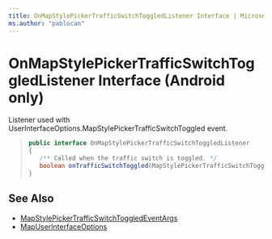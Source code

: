 ```yaml
---
title: OnMapStylePickerTrafficSwitchToggledListener Interface | Microsoft Docs"
ms.author: "pablocan"
---
```


# OnMapStylePickerTrafficSwitchToggledListener Interface (Android only)

Listener used with UserInterfaceOptions.MapStylePickerTrafficSwitchToggled event.

>```java
> public interface OnMapStylePickerTrafficSwitchToggledListener
>{
>    /** Called when the traffic switch is toggled. */
>    boolean onTrafficSwitchToggled(MapStylePickerTrafficSwitchToggledEventArgs e);
>}
>```

## See Also

* [MapStylePickerTrafficSwitchToggledEventArgs](MapStylePickerTrafficSwitchToggledEventArgs-class.md)
* [MapUserInterfaceOptions](../MapUserInterfaceOptions-class.md)
